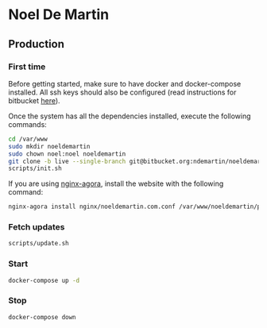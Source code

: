 # Noel De Martin

## Production

### First time

Before getting started, make sure to have docker and docker-compose installed. All ssh keys should also be configured (read instructions for bitbucket [here](https://confluence.atlassian.com/bitbucket/set-up-an-ssh-key-728138079.html)).

Once the system has all the dependencies installed, execute the following commands:

```sh
cd /var/www
sudo mkdir noeldemartin
sudo chown noel:noel noeldemartin
git clone -b live --single-branch git@bitbucket.org:ndemartin/noeldemartin.git
scripts/init.sh
```

If you are using [nginx-agora](https://github.com/noeldemartin/nginx-agora), install the website with the following command:

```sh
nginx-agora install nginx/noeldemartin.com.conf /var/www/noeldemartin/public
```

### Fetch updates

```sh
scripts/update.sh
```

### Start

```sh
docker-compose up -d
```

### Stop

```
docker-compose down
```
